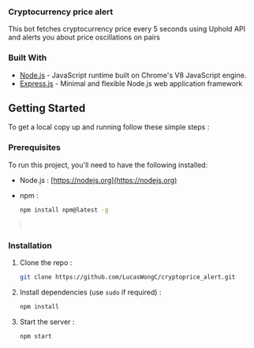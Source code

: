 
<!-- ABOUT THE PROJECT -->

### Cryptocurrency price alert

This bot fetches cryptocurrency price every 5 seconds using Uphold API and alerts you about price oscillations on pairs


### Built With

- [Node.js]() - JavaScript runtime built on Chrome's V8 JavaScript engine.
- [Express.js]() - Minimal and flexible Node.js web application framework

<!-- GETTING STARTED -->

## Getting Started

To get a local copy up and running follow these simple steps :

### Prerequisites

To run this project, you'll need to have the following installed:

- Node.js : [https://nodejs.org](https://nodejs.org)

- npm :
  ```sh
  npm install npm@latest -g
  ```

> <br>

### Installation

1. Clone the repo :
   ```sh
   git clone https://github.com/LucasWongC/cryptoprice_alert.git
   ```
2. Install dependencies (use `sudo` if required) :

   ```sh
   npm install
   ```

3. Start the server :
   ```sh
   npm start
   ```
